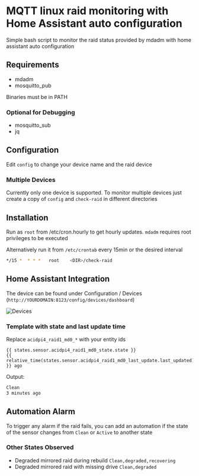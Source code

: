 # MQTT linux raid monitoring with Home Assistant auto configuration

Simple bash script to monitor the raid status provided by mdadm with home assistant auto configuration

## Requirements

- mdadm
- mosquitto_pub

Binaries must be in PATH

### Optional for Debugging

 - mosquitto_sub
 - jq

## Configuration

Edit `config` to change your device name and the raid device

### Multiple Devices

Currently only one device is supported. To monitor multiple devices just create a copy of `config` and `check-raid` in different directories

## Installation

Run as `root` from /etc/cron.hourly to get hourly updates. `mdadm` requires root privileges to be executed

Alternatively run it from `/etc/crontab` every 15min or the desired interval

```bash
*/15 *  * * *   root    <DIR>/check-raid
```

## Home Assistant Integration

The device can be found under Configuration / Devices (`http://YOURDOMAIN:8123/config/devices/dashboard`)

![Devices](https://raw.githubusercontent.com/sascha432/hass_mqtt_raid_status/master/device.png)

### Template with state and last update time

Replace `acidpi4_raid1_md0_*` with your entity ids

```ninja
{{ states.sensor.acidpi4_raid1_md0_state.state }}
{{ relative_time(states.sensor.acidpi4_raid1_md0_last_update.last_updated) }} ago
```

Output:

```txt
Clean
3 minutes ago
```

## Automation Alarm

To trigger any alarm if the raid fails, you can add an automation if the state of the sensor changes from `Clean` or `Active` to another state

### Other States Observed

- Degraded mirrored raid during rebuild `Clean,degraded,recovering`
- Degraded mirrored raid with missing drive `Clean,degraded`
